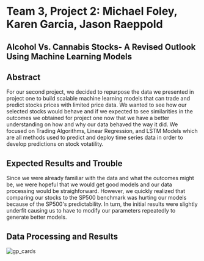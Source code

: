 # Team 3, Project 2: Michael Foley, Karen Garcia, Jason Raeppold

## Alcohol Vs. Cannabis Stocks- A Revised Outlook Using Machine Learning Models 

## Abstract
For our second project, we decided to repurpose the data we presented in project one to build scalable machine learning models that can trade and predict 
stocks prices with limited price data. We wanted to see how our selected stocks would behave and if we expected to see similarities in the outcomes we obtained for project one now that we have a better understanding on how and why our data behaved the way it did. We focused on Trading Algorithms, Linear Regression, and LSTM Models which are all methods used to predict and deploy time series data in order to develop predictions on stock votatility. 

## Expected Results and Trouble
Since we were already familiar with the data and what the outcomes might be, we were hopeful that we would get good models and our data processing would be straighforward. However, we quickly realized that comparing our stocks to the SP500 benchmark was hurting our models because of the SP500's predictability. In turn, the initial results were slightly underfit causing us to have to modify our parameters repeatedly to generate better models. 

## Data Processing and Results 


![gp_cards](https://www.eurixgroup.com/wp-content/uploads/2021/01/ml-e1610553826718.jpg)
